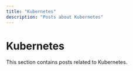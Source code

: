 ```yaml
---
title: "Kubernetes"
description: "Posts about Kubernetes"
---
```


# Kubernetes

This section contains posts related to Kubernetes.
